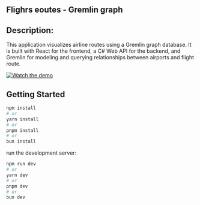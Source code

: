 ## Flighrs eoutes - Gremlin graph

## Description:
This application visualizes airline routes using a Gremlin graph database. It is built with React for the frontend, a C# Web API for the backend, and Gremlin for modeling and querying relationships between airports and flight route.

[![Watch the demo](https://img.youtube.com/vi/Ckp6rfgPDYE/0.jpg)](https://youtu.be/Ckp6rfgPDYE)




## Getting Started

```bash
npm install
# or
yarn install
# or
pnpm install
# or
bun install
```

run the development server:

```bash
npm run dev
# or
yarn dev
# or
pnpm dev
# or
bun dev
```

